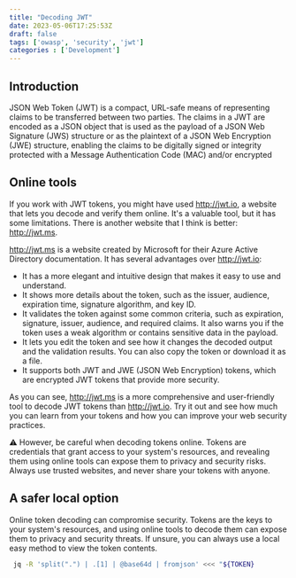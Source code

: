 ```yaml
---
title: "Decoding JWT"
date: 2023-05-06T17:25:53Z
draft: false
tags: ['owasp', 'security', 'jwt']
categories : ['Development']
---
```


## Introduction

JSON Web Token (JWT) is a compact, URL-safe means of representing
claims to be transferred between two parties. The claims in a JWT
are encoded as a JSON object that is used as the payload of a JSON
Web Signature (JWS) structure or as the plaintext of a JSON Web
Encryption (JWE) structure, enabling the claims to be digitally
signed or integrity protected with a Message Authentication Code
(MAC) and/or encrypted

## Online tools

If you work with JWT tokens, you might have used http://jwt.io, a website that lets you decode and verify them online. It's a valuable tool, but it has some limitations. There is another website that I think is better: http://jwt.ms.

http://jwt.ms is a website created by Microsoft for their Azure Active Directory documentation. It has several advantages over http://jwt.io:

- It has a more elegant and intuitive design that makes it easy to use and understand.
- It shows more details about the token, such as the issuer, audience, expiration time, signature algorithm, and key ID.
- It validates the token against some common criteria, such as expiration, signature, issuer, audience, and required claims. It also warns you if the token uses a weak algorithm or contains sensitive data in the payload.
- It lets you edit the token and see how it changes the decoded output and the validation results. You can also copy the token or download it as a file.
- It supports both JWT and JWE (JSON Web Encryption) tokens, which are encrypted JWT tokens that provide more security.

As you can see, http://jwt.ms is a more comprehensive and user-friendly tool to decode JWT tokens than http://jwt.io. Try it out and see how much you can learn from your tokens and how you can improve your web security practices.

:warning: However, be careful when decoding tokens online. Tokens are credentials that grant access to your system's resources, and revealing them using online tools can expose them to privacy and security risks. Always use trusted websites, and never share your tokens with anyone.

## A safer local option

Online token decoding can compromise security. Tokens are the keys to your system's resources, and using online tools to decode them can expose them to privacy and security threats. If unsure, you can always use a local easy method to view the token contents.

```sh
 jq -R 'split(".") | .[1] | @base64d | fromjson' <<< "${TOKEN}
```
